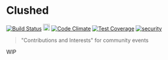 # Clushed
[![Build Status](https://travis-ci.org/conc-at/clueshed.svg?branch=master)](https://travis-ci.org/conc-at/clueshed)
<a href="https://zenhub.io"><img src="https://raw.githubusercontent.com/ZenHubIO/support/master/zenhub-badge.png" height="18px"></a>
[![Code Climate](https://codeclimate.com/github/conc-at/clueshed/badges/gpa.svg)](https://codeclimate.com/github/conc-at/clueshed)
[![Test Coverage](https://codeclimate.com/github/conc-at/clueshed/badges/coverage.svg)](https://codeclimate.com/github/conc-at/clueshed)
[![security](https://hakiri.io/github/conc-at/clueshed/master.svg)](https://hakiri.io/github/conc-at/clueshed/master)
> "Contributions and Interests" for community events

WIP
